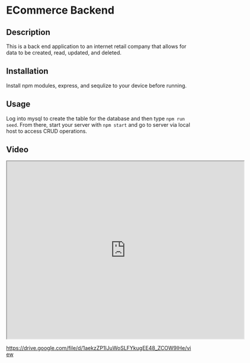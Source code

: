 # ECommerce Backend

## Description

 This is a back end application to an internet retail company that allows for data to be created, read, updated, and deleted.

## Installation

Install npm modules, express, and sequlize to your device before running.

## Usage 

Log into mysql to create the table for the database and then type `npm run seed`. From there, start your server with `npm start` and go to server via local host to access CRUD operations.

## Video

<iframe src="https://drive.google.com/file/d/1aekzZP1lJuWoSLFYkugEE48_ZCOW9IHe/preview" width="640" height="480"></iframe>

https://drive.google.com/file/d/1aekzZP1lJuWoSLFYkugEE48_ZCOW9IHe/view
